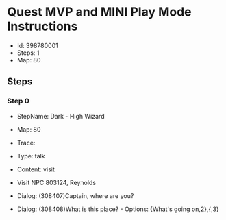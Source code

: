 # Quest MVP and MINI Play Mode Instructions

- Id: 398780001
- Steps: 1
- Map: 80

## Steps

### Step 0
- StepName:  Dark - High Wizard
- Map:  80
- Trace:  
- Type:  talk
- Content:  visit
- Visit NPC 803124, Reynolds

- Dialog: (308407)Captain, where are you?
- Dialog: (308408)What is this place? - Options: {What's going on,2},{,3}


